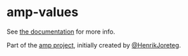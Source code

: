 # amp-values

See [the documentation](http://amp-project.com#amp-values) for more info.

Part of the [amp project](http://amp-project.com#amp-values), initially created by [@HenrikJoreteg](http://twitter.com/henrikjoreteg).